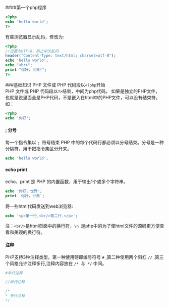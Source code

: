 ####第一个php程序
```php
<?php
echo 'hello world';
?>
```
有些浏览器显示乱码，修改为:
```php
<?php
//设置为UTF-8，防止中文乱码
header("Content-Type: text/html; charset=utf-8");
echo 'hello world';
echo "<br>";
print "你好，世界!";
?>
```
###基础知识
PHP 文件或 PHP 代码段以`<?php`开始        
PHP 文件或 PHP 代码段以`?>`结束，中间为php代码。 如果是独立的PHP文件，也就是说里面全是PHP代码，不是嵌入在html中的PHP文件，可以没有结束符。如：     
```php
<?php
echo '你好';
```
####  ;  分号
每一个指令集以 `; `符号结束 PHP 中的每个代码行都必须以分号结束。分号是一种分隔符，用于把指令集区分开来。 
```php
echo 'hello world';
```
####  echo  print
echo、print 是 PHP 的内置函数，用于输出1个或多个字符串。  
```php
echo '你好，世界';
print '你好，世界';
```
将一些html代码发送到web浏览器:
```php
echo '<p>第一行,<br/>第二行.</p>';
```
注：`<br/>`是html页面中的换行符，`\n `是php中的为了使html文件的源码更方便查看和美观的换行符。
#### 注释    
PHP支持3种注释类型。第一种使用磅即编号符号 `#`  ,第二种使用两个斜杠 `//`  ,第三个风格允许注释多行,注释内容放在 `/* `与` */` 中间。
```php
#单行注释

//单行注释

/*
* 多行注释
*/
```
